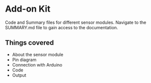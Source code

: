 # Add-on Kit

Code and Summary files for different sensor modules. Navigate to the SUMMARY.md file to gain access to the documentation.

## Things covered

* About the sensor module
* Pin diagram
* Connection with Arduino
* Code
* Output

